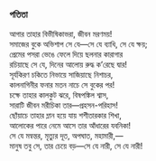### পতিতা
আগার তাহার বিভীষিকাভরা, জীবন মরণময়!  
সমাজের বুকে অভিশাপ সে যে—সে যে ব্যাধি, সে যে ক্ষয়;  
প্রেমের পসরা ভেঙে ফেলে দিয়ে ছলনার কারাগার  
রচিয়াছে সে যে, দিনের আলোয় রুদ্ধ ক’রেছে দ্বার!  
সূর্যকিরণ চকিতে নিভায়ে সাজিয়াছে নিশাচর,  
কালনাগিনীর ফনার মতন নাচে সে বুকের পর!  
চক্ষে তাহার কালকুট ঝরে, বিষপঙ্কিল শ্বাস,  
সারাটি জীবন মরীচিকা তার—প্রহসন-পরিহাস!  
ছোঁয়াচে তাহার ম্লান হয়ে যায় শশীতারকার শিখা,  
আলোকের পারে নেমে আসে তার আঁধারের যবনিকা!  
সে যে মন্বন্তর, মৃত্যুর দূত, অপঘাত, মহামারী,—   
মানুষ তবু সে, তার চেয়ে বড়—সে যে নারী, সে যে নারী!  